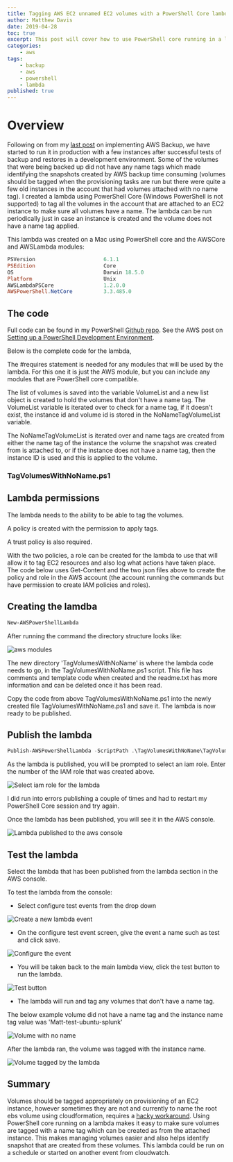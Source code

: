 ```yaml
---
title: Tagging AWS EC2 unnamed EC2 volumes with a PowerShell Core lambda
author: Matthew Davis
date: 2019-04-28
toc: true
excerpt: This post will cover how to use PowerShell core running in a lambda to tag unnamed EC2 volumes.
categories:
    - aws
tags:
    - backup
    - aws
    - powershell
    - lambda
published: true
---
```


# Overview

Following on from my [last post] on implementing AWS Backup, we have started to run it in production with a few instances after successful tests of backup and restores in a development environment. Some of the volumes that were being backed up did not have any name tags which made identifying the snapshots created by AWS backup time consuming (volumes should be tagged when the provisioning tasks are run but there were quite a few old instances in the account that had volumes attached with no name tag).
I created a lambda using PowerShell Core (Windows PowerShell is not supported) to tag all the volumes in the account that are attached to an EC2 instance to make sure all volumes have a name. The lambda can be run periodically just in case an instance is created and the volume does not have a name tag applied.

This lambda was created on a Mac using PowerShell core and the AWSCore and AWSLambda modules:

```powershell
PSVersion                      6.1.1
PSEdition                      Core
OS                             Darwin 18.5.0
Platform                       Unix
AWSLambdaPSCore                1.2.0.0
AWSPowerShell.NetCore          3.3.485.0  
```

## The code

Full code can be found in my PowerShell [Github repo]. See the AWS post on [Setting up a PowerShell Development Environment].

Below is the complete code for the lambda,

The #requires statement is needed for any modules that will be used by the lambda. For this one it is just the AWS module, but you can include any modules that are PowerShell core compatible.

The list of volumes is saved into the variable VolumeList and a new list object is created to hold the volumes that don't have a name tag. The VolumeList variable is iterated over to check for a name tag, if it doesn't exist, the instance id and volume id is stored in the NoNameTagVolumeList variable.

The NoNameTagVolumeList is iterated over and name tags are created from either the name tag of the instance the volume the snapshot was created from is attached to, or if the instance does not have a name tag, then the instance ID is used and this is applied to the volume.

### TagVolumesWithNoName.ps1

<script src="https://gist.github.com/MatthewJDavis/f71fbab9c17448434c4e7c536f53a096.js"></script>

## Lambda permissions

The lambda needs to the ability to be able to tag the volumes.

A policy is created with the permission to apply tags.

<script src="https://gist.github.com/MatthewJDavis/5d65e61e92af74d7c4683585eb64eb51.js"></script>

A trust policy is also required.

<script src="https://gist.github.com/MatthewJDavis/bda438ab8ab5bceb93d8b8b8223ce446.js"></script>

With the two policies, a role can be created for the lambda to use that will allow it to tag EC2 resources and also log what actions have taken place.
The code below uses Get-Content and the two json files above to create the policy and role in the AWS account (the account running the commands but have permission to create IAM policies and roles).

<script src="https://gist.github.com/MatthewJDavis/5a8f9c79e34ec5abfd736bc3391cac99.js"></script>

## Creating the lamdba

```powershell
New-AWSPowerShellLambda
```

After running the command the directory structure looks like:

![aws modules](/images/aws-lambda-volume-tagging/dir-structure-after-create.png)

The new directory 'TagVolumesWithNoName' is where the lambda code needs to go, in the TagVolumesWithNoName.ps1 script. This file has comments and template code when created and the readme.txt has more information and can be deleted once it has been read.

Copy the code from above TagVolumesWithNoName.ps1 into the newly created file TagVolumesWithNoName.ps1 and save it.
The lambda is now ready to be published.

## Publish the lambda

```powershell
Publish-AWSPowerShellLambda -ScriptPath .\TagVolumesWithNoName\TagVolumesWithNoName.ps1 -Name TagVolumesWithNoName -Region 'eu-west-1'
```

As the lambda is published, you will be prompted to select an iam role. Enter the number of the IAM role that was created above.

![Select iam role for the lambda](/images/aws-lambda-volume-tagging/select-iam-role.png)

I did run into errors publishing a couple of times and had to restart my PowerShell Core session and try again.

Once the lambda has been published, you will see it in the AWS console.

![Lambda published to the aws console](/images/aws-lambda-volume-tagging/lambda-console.png)

## Test the lambda

Select the lambda that has been published from the lambda section in the AWS console.

To test the lambda from the console:

- Select configure test events from the drop down

![Create a new lambda event](/images/aws-lambda-volume-tagging/new-lambda-event.png)

- On the configure test event screen, give the event a name such as test and click save.

![Configure the event](/images/aws-lambda-volume-tagging/configure-test-lambda-event.png)

- You will be taken back to the main lambda view, click the test button to run the lambda.

![Test button](/images/aws-lambda-volume-tagging/test-button.png)

- The lambda will run and tag any volumes that don't have a name tag.

The below example volume did not have a name tag and the instance name tag value was 'Matt-test-ubuntu-splunk'

![Volume with no name](/images/aws-lambda-volume-tagging/vol-no-name.png)

After the lambda ran, the volume was tagged with the instance name.

![Volume tagged by the lambda](/images/aws-lambda-volume-tagging/vol-tagged-by-lambda.png)

## Summary

Volumes should be tagged appropriately on provisioning of an EC2 instance, however sometimes they are not and currently to name the root ebs volume using cloudformation, requires a [hacky workaround]. Using PowerShell core running on a lambda makes it easy to make sure volumes are tagged with a name tag which can be created as from the attached instance. This makes managing volumes easier and also helps identify snapshot that are created from these volumes. This lambda could be run on a schedule or started on another event from cloudwatch.

[last post]: https://matthewdavis111.com/aws/aws-backup-powershell/
[Github repo]: https://github.com/MatthewJDavis/PowerShell/tree/master/AWS/lambda-for-tagging-volumes
[Setting up a PowerShell Development Environment]: https://docs.aws.amazon.com/lambda/latest/dg/lambda-powershell-setup-dev-environment.html
[hacky workaround]: https://serverfault.com/questions/876942/create-new-ec2-instance-with-existing-ebs-volume-as-root-device-using-cloudforma